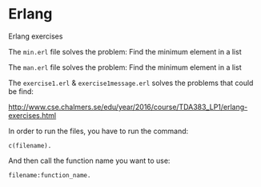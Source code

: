 # Erlang
Erlang exercises

The `min.erl` file solves the problem: Find the minimum element in a list

The `man.erl` file solves the problem: Find the minimum element in a list

The `exercise1.erl` & `exercise1message.erl` solves the problems that could be find:
  
  http://www.cse.chalmers.se/edu/year/2016/course/TDA383_LP1/erlang-exercises.html
  
  In order to run the files, you have to run the command:
  
    c(filename).
  And then call the function name you want to use:
   
    filename:function_name.
    
  
    
    
  

